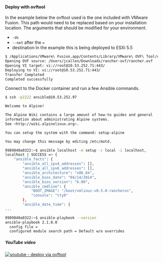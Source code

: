 #### Deploy with ovftool

In the example below the ovftool used is the one included with VMware Fusion.  This path would need to be replaced based on your installation location.  The arguments that should be modified for your environment.

- `-ds`
- `--net` after the `=` 
- destination
  In the example this is being deployed to ESXi 5.5 


```bash
$ /Applications/VMware\ Fusion.app/Contents/Library/VMware\ OVF\ Tool/ovftool -ds=datastore1 --skipManifestCheck "--net:eth0=VM Network" ~/Downloads/rancher-ovf/rancher.ovf "vi://root:trustn01@10.53.252.71"
Opening OVF source: /Users/jcallen/Downloads/rancher-ovf/rancher.ovf
Opening VI target: vi://root@10.53.252.71:443/
Deploying to VI: vi://root@10.53.252.71:443/
Transfer Completed
Completed successfully
```

Connect to the Docker container and run a few Ansible commands.
```bash
$ ssh -p2222 ansible@10.53.252.97

Welcome to Alpine!

The Alpine Wiki contains a large amount of how-to guides and general
information about administrating Alpine systems.
See <http://wiki.alpinelinux.org>.

You can setup the system with the command: setup-alpine

You may change this message by editing /etc/motd.

9989840a0322:~$ ansible localhost -m setup -c local -i localhost,
localhost | SUCCESS => {
    "ansible_facts": {
        "ansible_all_ipv4_addresses": [],
        "ansible_all_ipv6_addresses": [],
        "ansible_architecture": "x86_64",
        "ansible_bios_date": "04/14/2014",
        "ansible_bios_version": "6.00",
        "ansible_cmdline": {
            "BOOT_IMAGE": "/boot/vmlinuz-v0.5.0-rancheros",
            "console": "tty0"
        },
        "ansible_date_time": {
...

9989840a0322:~$ ansible-playbook --version
ansible-playbook 2.1.0.0
  config file =
  configured module search path = Default w/o overrides
```

##### YouTube video

[![youtube - deploy via ovftool](http://img.youtube.com/vi/ALbAoD_63fY/0.jpg)](http://www.youtube.com/watch?v=ALbAoD_63fY)
